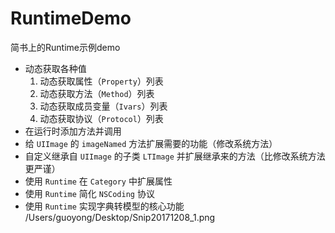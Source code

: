 # RuntimeDemo
简书上的Runtime示例demo
- 动态获取各种值
    1. 动态获取属性（`Property`）列表
    2. 动态获取方法（`Method`）列表
    3. 动态获取成员变量（`Ivars`）列表
    4. 动态获取协议（`Protocol`）列表
- 在运行时添加方法并调用
- 给 `UIImage` 的 `imageNamed` 方法扩展需要的功能（修改系统方法）
- 自定义继承自  `UIImage`  的子类 `LTImage` 并扩展继承来的方法（比修改系统方法更严谨）
- 使用 `Runtime` 在 `Category` 中扩展属性
- 使用 `Runtime` 简化 `NSCoding` 协议
- 使用 `Runtime` 实现字典转模型的核心功能
/Users/guoyong/Desktop/Snip20171208_1.png
